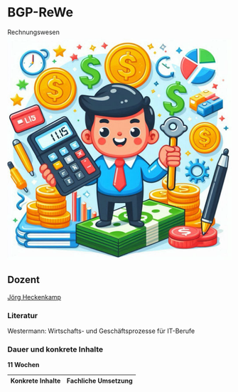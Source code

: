 # BGP-ReWe

Rechnungswesen![Rechnungswesen][2]

## Dozent

[Jörg Heckenkamp][1]

### Literatur

Westermann: Wirtschafts- und Geschäftsprozesse für IT-Berufe

### Dauer und konkrete Inhalte

**11 Wochen**

|Konkrete Inhalte|Fachliche Umsetzung|
| --- | --- |

[1]: https://www.xing.com/profile/Joerg_Heckenkamp
[2]: doc/img/finance_cartoon_character.png